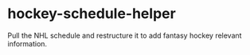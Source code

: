 # hockey-schedule-helper
Pull the NHL schedule and restructure it to add fantasy hockey relevant information.
